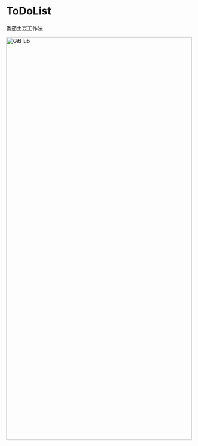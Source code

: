 # ToDoList

番茄土豆工作法


<img src="http://7xl2ut.com1.z0.glb.clouddn.com/18-9-6/58565040.jpg" alt="GitHub" title="GitHub,Social Coding" width="498" height="1080" />

